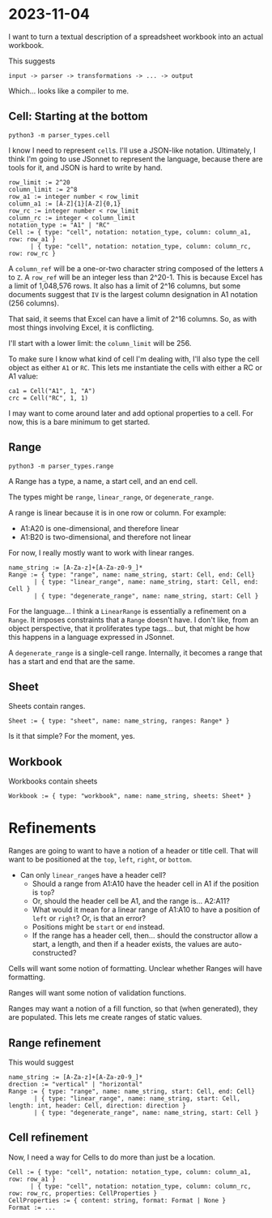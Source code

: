 # 2023-11-04

I want to turn a textual description of a spreadsheet workbook into an actual workbook.

This suggests

```
input -> parser -> transformations -> ... -> output
```

Which... looks like a compiler to me.

## Cell: Starting at the bottom

```
python3 -m parser_types.cell
```

I know I need to represent `cell`s. I'll use a JSON-like notation. Ultimately, I think I'm going to use JSonnet to represent the language, because there are tools for it, and JSON is hard to write by hand.

```
row_limit := 2^20
column_limit := 2^8
row_a1 := integer number < row_limit
column_a1 := [A-Z]{1}[A-Z]{0,1}
row_rc := integer number < row_limit
column_rc := integer < column_limit
notation_type := "A1" | "RC"
Cell := { type: "cell", notation: notation_type, column: column_a1, row: row_a1 }
      | { type: "cell", notation: notation_type, column: column_rc, row: row_rc }

```

A `column_ref` will be a one-or-two character string composed of the letters `A` to `Z`. A `row_ref` will be an integer less than 2^20-1. This is because Excel has a limit of 1,048,576 rows. It also has a limit of 2^16 columns, but some documents suggest that `IV` is the largest column designation in A1 notation (256 columns).

That said, it seems that Excel can have a limit of 2^16 columns. So, as with most things involving Excel, it is conflicting.

I'll start with a lower limit: the `column_limit` will be 256. 

To make sure I know what kind of cell I'm dealing with, I'll also type the cell object as either `A1` or `RC`. This lets me instantiate the cells with either a RC or A1 value:

```
ca1 = Cell("A1", 1, "A")
crc = Cell("RC", 1, 1)
```

I may want to come around later and add optional properties to a cell. For now, this is a bare minimum to get started.

## Range

```
python3 -m parser_types.range
```

A Range has a type, a name, a start cell, and an end cell.

The types might be `range`, `linear_range`, or `degenerate_range`.

A range is linear because it is in one row or column. For example:

* A1:A20 is one-dimensional, and therefore linear
* A1:B20 is two-dimensional, and therefore not linear

For now, I really mostly want to work with linear ranges.

```
name_string := [A-Za-z]+[A-Za-z0-9_]*
Range := { type: "range", name: name_string, start: Cell, end: Cell}
       | { type: "linear_range", name: name_string, start: Cell, end: Cell }
       | { type: "degenerate_range", name: name_string, start: Cell }
```

For the language... I think a `LinearRange` is essentially a refinement on a `Range`. It imposes constraints that a `Range` doesn't have. I don't like, from an object perspective, that it proliferates type tags... but, that might be how this happens in a language expressed in JSonnet. 

A `degenerate_range` is a single-cell range. Internally, it becomes a range that has a start and end that are the same.

## Sheet

Sheets contain ranges.

```
Sheet := { type: "sheet", name: name_string, ranges: Range* }
```

Is it that simple? For the moment, yes.

## Workbook

Workbooks contain sheets

```
Workbook := { type: "workbook", name: name_string, sheets: Sheet* }
```

# Refinements

Ranges are going to want to have a notion of a header or title cell. That will want to be positioned at the `top`, `left`, `right`, or `bottom`. 

* Can only `linear_range`s have a header cell?
  * Should a range from A1:A10 have the header cell in A1 if the position is `top`? 
  * Or, should the header cell be A1, and the range is... A2:A11?
  * What would it mean for a linear range of A1:A10 to have a position of `left` or `right`? Or, is that an error?
  * Positions might be `start` or `end` instead.
  * If the range has a header cell, then... should the constructor allow a start, a length, and then if a header exists, the values are auto-constructed?


Cells will want some notion of formatting. Unclear whether Ranges will have formatting.

Ranges will want some notion of validation functions.

Ranges may want a notion of a fill function, so that (when generated), they are populated. This lets me create ranges of static values.

## Range refinement

This would suggest

```
name_string := [A-Za-z]+[A-Za-z0-9_]*
drection := "vertical" | "horizontal"
Range := { type: "range", name: name_string, start: Cell, end: Cell}
       | { type: "linear_range", name: name_string, start: Cell, length: int, header: Cell, direction: direction }
       | { type: "degenerate_range", name: name_string, start: Cell }
```

## Cell refinement

Now, I need a way for Cells to do more than just be a location.

```
Cell := { type: "cell", notation: notation_type, column: column_a1, row: row_a1 }
      | { type: "cell", notation: notation_type, column: column_rc, row: row_rc, properties: CellProperties }
CellProperties := { content: string, format: Format | None }
Format := ...
```